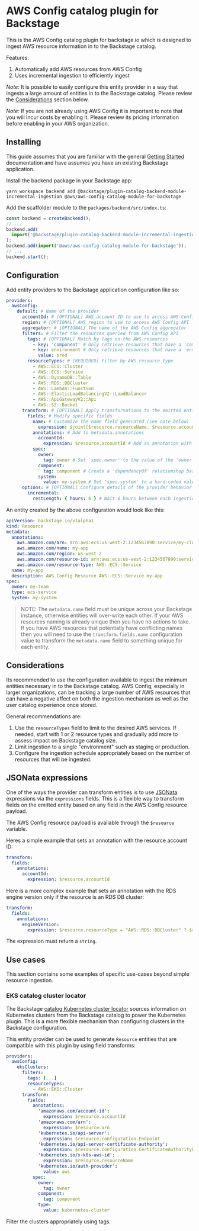# AWS Config catalog plugin for Backstage

This is the AWS Config catalog plugin for backstage.io which is designed to ingest AWS resource information in to the Backstage catalog.

Features:

1. Automatically add AWS resources from AWS Config
1. Uses incremental ingestion to efficiently ingest

_Note:_ It is possible to easily configure this entity provider in a way that ingests a large amount of entities in to the Backstage catalog. Please review the [Considerations](#considerations) section below.

_Note:_ If you are not already using AWS Config it is important to note that you will incur costs by enabling it. Please review its pricing information before enabling in your AWS organization.

## Installing

This guide assumes that you are familiar with the general [Getting Started](../../docs/getting-started.md) documentation and have assumes you have an existing Backstage application.

Install the backend package in your Backstage app:

```shell
yarn workspace backend add @backstage/plugin-catalog-backend-module-incremental-ingestion @aws/aws-config-catalog-module-for-backstage
```

Add the scaffolder module to the `packages/backend/src/index.ts`:

```typescript
const backend = createBackend();
// ...
backend.add(
  import('@backstage/plugin-catalog-backend-module-incremental-ingestion'),
);
backend.add(import('@aws/aws-config-catalog-module-for-backstage'));
// ...
backend.start();
```

## Configuration

Add entity providers to the Backstage application configuration like so:

```yaml
providers:
  awsConfig:
    default: # Name of the provider
      accountId: # [OPTIONAL] AWS account ID to use to access AWS Config API
      region: # [OPTIONAL] AWS region to use to access AWS Config API
      aggregator: # [OPTIONAL] The name of the AWS Config aggregator
      filters: # Filter the resources queried from AWS Config API
        tags: # [OPTIONAL] Match by tags on the AWS resources
          - key: 'component' # Only retrieve resources that have a 'component' tag
          - key: environment # Only retrieve resources that have a 'environment' tag with value 'prod'
            value: prod
        resourceTypes: # [REQUIRED] Filter by AWS resource type
          - AWS::ECS::Cluster
          - AWS::ECS::Service
          - AWS::DynamoDB::Table
          - AWS::RDS::DBCluster
          - AWS::Lambda::Function
          - AWS::ElasticLoadBalancingV2::LoadBalancer
          - AWS::ApiGatewayV2::Api
          - AWS::S3::Bucket
      transform: # [OPTIONAL] Apply transformations to the emitted entity
        fields: # Modify specific fields
          name: # Customize the name field generated (see note below)
            expression: $join([$resource.resourceName, $resource.accountId], '-')
          annotations: # Add to metadata.annotations
            accountId:
              expression: $resource.accountId # Add an annotation with the AWS account ID using JSONata expression
          spec:
            owner:
              tag: owner # Set 'spec.owner' to the value of the 'owner' tag on the AWS resource
            component:
              tag: component # Create a 'dependencyOf' relationshop based on the 'component' tag
            system:
              value: my-system # Set 'spec.system' to a hard-coded value of 'my-system'
      options: # [OPTIONAL] Configure details of the provider behavior
        incremental:
          restLength: { hours: 6 } # Wait 6 hours between each ingestion cycle
```

An entity created by the above configuration would look like this:

```yaml
apiVersion: backstage.io/v1alpha1
kind: Resource
metadata:
  annotations:
    aws.amazon.com/arn: arn:aws:ecs:us-west-2:1234567890:service/my-cluster/my-app
    aws.amazon.com/name: my-app
    aws.amazon.com/region: us-west-2
    aws.amazon.com/resource-id: arn:aws:ecs:us-west-2:1234567890:service/my-cluster/my-app
    aws.amazon.com/resource-type: AWS::ECS::Service
  name: my-app
  description: AWS Config Resource AWS::ECS::Service my-app
spec:
  owner: my-team
  type: ecs-service
  system: my-system
```

> NOTE: The `metadata.name` field must be unique across your Backstage instance, otherwise entities will over-write each other. If your AWS resources naming is already unique then you have no actions to take. If you have AWS resources that potentially have conflicting names then you will need to use the `transform.fields.name` configuration value to transform the `metadata.name` field to something unique for each entity.

## Considerations

Its recommended to use the configuration available to ingest the minimum entities necessary in to the Backstage catalog. AWS Config, especially in larger organizations, can be tracking a large number of AWS resources that can have a negative affect on both the ingestion mechanism as well as the user catalog experience once stored.

General recommendations are:

1. Use the `resourceTypes` field to limit to the desired AWS services. If needed, start with 1 or 2 resource types and gradually add more to assess impact on Backstage catalog size.
2. Limit ingestion to a single "environment" such as staging or production.
3. Configure the ingestion schedule appropriately based on the number of resources that will be ingested.

## JSONata expressions

One of the ways the provider can transform entities is to use [JSONata](https://docs.jsonata.org/overview.html) expressions via the `expressions` fields. This is a flexible way to transform fields on the emitted entity based on any field in the AWS Config resource payload.

The AWS Config resource payload is available through the `$resource` variable.

Heres a simple example that sets an annotation with the resource account ID:

```yaml
transform:
  fields:
    annotations:
      accountId:
        expression: $resource.accountId
```

Here is a more complex example that sets an annotation with the RDS engine version only if the resource is an RDS DB cluster:

```yaml
transform:
  fields:
    annotations:
      engineVersion:
        expression: $resource.resourceType = "AWS::RDS::DBCluster" ? $resource.configuration.engineVersion
```

The expression must return a `string`.

## Use cases

This section contains some examples of specific use-cases beyond simple resource ingestion.

### EKS catalog cluster locator

The Backstage [catalog Kubernetes cluster locator](https://backstage.io/docs/features/kubernetes/configuration#catalog) sources information on Kubernetes clusters from the Backstage catalog to power the Kubernetes plugin. This is a more flexible mechanism than configuring clusters in the Backstage configuration.

This entity provider can be used to generate `Resource` entities that are compatible with this plugin by using field transforms:

```yaml
providers:
  awsConfig:
    eksClusters:
      filters:
        tags: [...]
        resourceTypes:
          - AWS::EKS::Cluster
      transform:
        fields:
          annotations:
            'amazonaws.com/account-id':
              expression: $resource.accountId
            'amazonaws.com/arn':
              expression: $resource.arn
            'kubernetes.io/api-server':
              expression: $resource.configuration.Endpoint
            'kubernetes.io/api-server-certificate-authority':
              expression: $resource.configuration.CertificateAuthorityData
            'kubernetes.io/x-k8s-aws-id':
              expression: $resource.resourceName
            'kubernetes.io/auth-provider':
              value: aws
          spec:
            owner:
              tag: owner
            component:
              tag: component
            type:
              value: kubernetes-cluster
```

Filter the clusters appropriately using tags.
